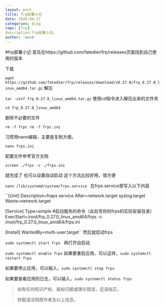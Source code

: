 ```yaml
---
layout: post
title: frp部署小记
date: 2020-08-27
categories: blog
tags: [frp]
description:frp部署小记。
author: 'musk'
---
```

#frp部署小记
首先在https://github.com/fatedier/frp/releases页面找到自己使用的版本

下载

`wget https://github.com/fatedier/frp/releases/download/v0.27.0/frp_0.27.0_linux_amd64.tar.gz`
解压

`tar -zxvf frp_0.27.0_linux_amd64.tar.gz`
使用cd指令进入解压出来的文件夹

`cd frp_0.27.0_linux_amd64`

删除不必要的文件

`rm -f frpc
rm -f frpc.ini`

习惯用nano编辑，主要是复制方便。

`nano frps.ini`

配置文件参考官方文档

`screen
./frps -c ./frps.ini`

就完成了
也可以设置自动启动
这个方法比较好用，很方便

`nano /lib/systemd/system/frps.service `
在frps.service里写入以下内容

``[Unit]
Description=fraps service
After=network.target syslog.target
Wants=network.target
 
[Service]
Type=simple
#启动服务的命令（此处写你的frps的实际安装目录）
ExecStart=/root/frp_0.27.0_linux_amd64/frps -c /root/frp_0.27.0_linux_amd64/frps.ini
 
[Install]
WantedBy=multi-user.target``
然后就启动frps

`sudo systemctl start frps `
再打开自启动

`sudo systemctl enable frps`
如果要重启应用，可以这样，`sudo systemctl restart frps`

如果要停止应用，可以输入，`sudo systemctl stop frps`

如果要查看应用的日志，可以输入，`sudo systemctl status frps`
> 如有任何知识产权、版权问题或理论错误，还请指正。
>
> 转载请注明原作者及以上信息。